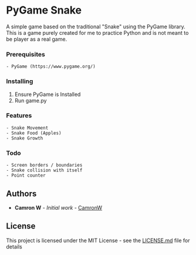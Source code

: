 # PyGame Snake

A simple game based on the traditional "Snake" using the PyGame library. This is a game purely created for me to practice Python and is not meant to be player as a real game.

### Prerequisites



```
- PyGame (https://www.pygame.org/)
```

### Installing

1. Ensure PyGame is Installed
2. Run game.py


### Features


```
- Snake Movement
- Snake Food (Apples)
- Snake Growth
```
### Todo

```
- Screen borders / boundaries
- Snake collision with itself
- Point counter
```


## Authors

* **Camron W** - *Initial work* - [CamronW](https://github.com/CamronW)

## License

This project is licensed under the MIT License - see the [LICENSE.md](LICENSE.md) file for details


